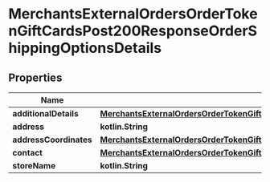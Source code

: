 
# MerchantsExternalOrdersOrderTokenGiftCardsPost200ResponseOrderShippingOptionsDetails

## Properties
Name | Type | Description | Notes
------------ | ------------- | ------------- | -------------
**additionalDetails** | [**MerchantsExternalOrdersOrderTokenGiftCardsPost200ResponseOrderShippingOptionsDetailsAdditionalDetails**](MerchantsExternalOrdersOrderTokenGiftCardsPost200ResponseOrderShippingOptionsDetailsAdditionalDetails.md) |  |  [optional]
**address** | **kotlin.String** |  |  [optional]
**addressCoordinates** | [**MerchantsExternalOrdersOrderTokenGiftCardsPost200ResponseOrderShippingOptionsDetailsAddressCoordinates**](MerchantsExternalOrdersOrderTokenGiftCardsPost200ResponseOrderShippingOptionsDetailsAddressCoordinates.md) |  |  [optional]
**contact** | [**MerchantsExternalOrdersOrderTokenGiftCardsPost200ResponseOrderShippingOptionsDetailsContact**](MerchantsExternalOrdersOrderTokenGiftCardsPost200ResponseOrderShippingOptionsDetailsContact.md) |  |  [optional]
**storeName** | **kotlin.String** |  |  [optional]



